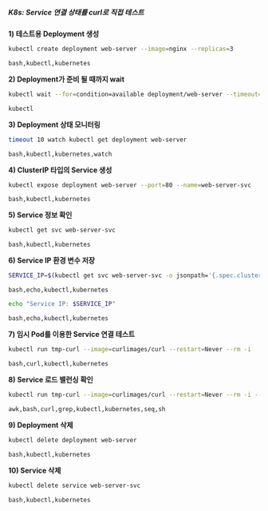 ##### K8s: Service 연결 상태를 curl로 직접 테스트 #####

**1) 테스트용 Deployment 생성**
```bash
kubectl create deployment web-server --image=nginx --replicas=3
```
```tech
bash,kubectl,kubernetes
```

**2) Deployment가 준비 될 때까지 wait**
```bash
kubectl wait --for=condition=available deployment/web-server --timeout=60s
```
```tech
kubectl
```

**3) Deployment 상태 모니터링**
```bash
timeout 10 watch kubectl get deployment web-server
```
```tech
bash,kubectl,kubernetes,watch
```

**4) ClusterIP 타입의 Service 생성**
```bash
kubectl expose deployment web-server --port=80 --name=web-server-svc
```
```tech
bash,kubectl,kubernetes
```

**5) Service 정보 확인**
```bash
kubectl get svc web-server-svc
```
```tech
bash,kubectl,kubernetes
```

**6) Service IP 환경 변수 저장**
```bash
SERVICE_IP=$(kubectl get svc web-server-svc -o jsonpath='{.spec.clusterIP}')
```
```tech
bash,echo,kubectl,kubernetes
```

```bash
echo "Service IP: $SERVICE_IP"
```
```tech
bash,echo,kubectl,kubernetes
```

**7) 임시 Pod를 이용한 Service 연결 테스트**
```bash
kubectl run tmp-curl --image=curlimages/curl --restart=Never --rm -i   --command -- curl http://$SERVICE_IP
```
```tech
bash,curl,kubectl,kubernetes
```

**8) Service 로드 밸런싱 확인**
```bash
kubectl run tmp-curl --image=curlimages/curl --restart=Never --rm -i --command -- sh -c "for i in \$(seq 1 10); do echo -n \"Request \$i: \"; curl -s --connect-timeout 1 http://$SERVICE_IP | grep -o 'Welcome to nginx\!'; sleep 1; done"
```
```tech
awk,bash,curl,grep,kubectl,kubernetes,seq,sh
```


**9) Deployment 삭제**
```bash
kubectl delete deployment web-server
```
```tech
bash,kubectl,kubernetes
```

**10) Service 삭제**
```bash
kubectl delete service web-server-svc
```
```tech
bash,kubectl,kubernetes
```
